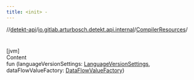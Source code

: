 ```yaml
---
title: <init> -
---
```

//[detekt-api](../../index.md)/[io.gitlab.arturbosch.detekt.api.internal](../index.md)/[CompilerResources](index.md)/[<init>](-init-.md)



# <init>  
[jvm]  
Content  
fun [<init>](-init-.md)(languageVersionSettings: [LanguageVersionSettings](), dataFlowValueFactory: [DataFlowValueFactory]())  



